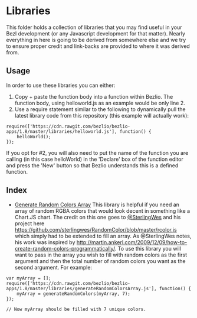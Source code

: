 # Libraries
This folder holds a collection of libraries that you may find useful in your Bezl development (or any Javascript development for that matter).  Nearly everything in here is going to be derived from somewhere else and we try to ensure proper credit and link-backs are provided to where it was derived from.

## Usage
In order to use these libraries you can either:

1. Copy + paste the function body into a function within Bezlio.  The function body, using helloworld.js as an example would be only line 2.
2. Use a require statement similar to the following to dynamically pull the latest library code from this repository (this example will actually work):

```
require(['https://cdn.rawgit.com/bezlio/bezlio-apps/1.8/master/libraries/helloworld.js'], function() {
	helloWorld(); 
}); 
```

If you opt for #2, you will also need to put the name of the function you are calling (in this case helloWorld) in the 'Declare' box of the function editor and press the 'New' button so that Bezlio understands this is a defined function.

## Index

* [Generate Random Colors Array](https://cdn.rawgit.com/bezlio/bezlio-apps/1.8/master/libraries/generateRandomColorsArray.js)
This library is helpful if you need an array of random RGBA colors that would look decent in something like a Chart.JS chart.  The credit on this one goes to [@SterlingWes](https://github.com/sterlingwes) and his project here https://github.com/sterlingwes/RandomColor/blob/master/rcolor.js which simply had to be extended to fill an array.  As @SterlingWes notes, his work was inspired by http://martin.ankerl.com/2009/12/09/how-to-create-random-colors-programmatically/.  To use this library you will want to pass in the array you wish to fill with random colors as the first argument and then the total number of random colors you want as the second argument.  For example:

```
var myArray = [];
require(['https://cdn.rawgit.com/bezlio/bezlio-apps/1.8/master/libraries/generateRandomColorsArray.js'], function() {
	myArray = generateRandomColors(myArray, 7); 
}); 

// Now myArray should be filled with 7 unique colors.
```
